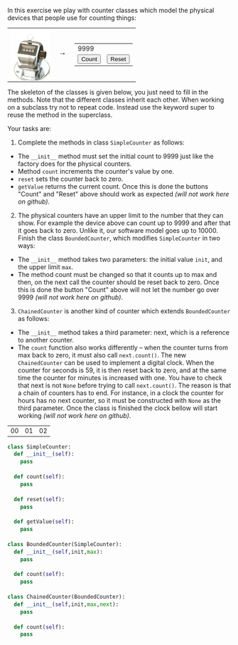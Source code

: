 In this exercise we play with counter classes which model the physical devices that people use for counting things:

<table>
  <tbody>
    <tr>
      <td><img src="./1_Counters.counter.png" align="left" height="115px" /></td>
      <td>&nbsp;&nbsp;🠒&nbsp;&nbsp;</td>
      <td>
        <table>
          <tbody>
            <tr>
              <td colspan="2">9999</td>
            </tr>
            <tr>
              <td><button>Count</button></td>
              <td><button>Reset</button></td>
            </tr>
          </tbody>
        </table>
    </tr>
  </tbody>
</table>

The skeleton of the classes is given below, you just need to fill in the methods. Note that the different classes inherit each other. When working on a subclass try not to repeat code. Instead use the keyword super to reuse the method in the superclass.

Your tasks are:

1. Complete the methods in class `SimpleCounter` as follows:
  * The `__init__` method must set the initial count to 9999 just like the factory does for the physical counters.
  * Method `count` increments the counter's value by one.
  * `reset` sets the counter back to zero.
  * `getValue` returns the current count.
  Once this is done the buttons "Count" and "Reset" above should work as expected *(will not work here on github)*.
2. The physical counters have an upper limit to the number that they can show. For example the device above can count up to 9999 and after that it goes back to zero. Unlike it, our software model goes up to 10000. Finish the class `BoundedCounter`, which modifies `SimpleCounter` in two ways:
  * The `__init__` method takes two parameters: the initial value `init`, and the upper limit `max`.
  * The method count must be changed so that it counts up to max and then, on the next call the counter should be reset back to zero.
  Once this is done the button "Count" above will not let the number go over 9999 *(will not work here on github)*.
3. `ChainedCounter` is another kind of counter which extends `BoundedCounter` as follows:
  * The `__init__` method takes a third parameter: next, which is a reference to another counter.
  * The `count` function also works differently  –  when the counter turns from max back to zero, it must also call `next.count()`.
  The new `ChainedCounter` can be used to implement a digital clock. When the counter for seconds is 59, it is then reset back to zero, and at the same time the counter for minutes is increased with one. You have to check that next is not `None` before trying to call `next.count()`. The reason is that a chain of counters has to end. For instance, in a clock the counter for hours has no next counter, so it must be constructed with `None` as the third parameter. Once the class is finished the clock bellow will start working *(will not work here on github)*.
  <table><tbody><tr><td>00</td><td>01</td><td>02</td></tr></tbody></table>

```python
class SimpleCounter:
  def __init__(self):
    pass

  def count(self):
    pass

  def reset(self):
    pass

  def getValue(self):
    pass

class BoundedCounter(SimpleCounter):
  def __init__(self,init,max):
    pass

  def count(self):
    pass

class ChainedCounter(BoundedCounter):
  def __init__(self,init,max,next):
    pass

  def count(self):
    pass
```
